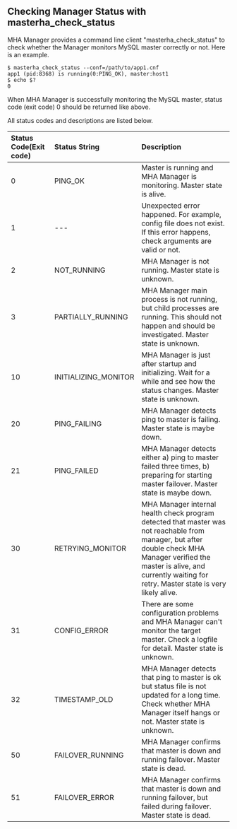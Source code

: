 ## Checking Manager Status with masterha_check_status

MHA Manager provides a command line client "masterha_check_status" to check whether the Manager monitors MySQL master correctly or not. Here is an example.

    $ masterha_check_status --conf=/path/to/app1.cnf
    app1 (pid:8368) is running(0:PING_OK), master:host1
    $ echo $?
    0

When MHA Manager is successfully monitoring the MySQL master, status code (exit code) 0 should be returned like above.

All status codes and descriptions are listed below.


|**Status Code(Exit code)**|**Status String**|**Description**|
|:-------------------------|:----------------|:--------------|
|0                         |PING_OK         |Master is running and MHA Manager is monitoring. Master state is alive.|
|1                         |---              |Unexpected error happened. For example, config file does not exist. If this error happens, check arguments are valid or not.|
|2                         |NOT_RUNNING     |MHA Manager is not running. Master state is unknown.|
|3                         |PARTIALLY_RUNNING|MHA Manager main process is not running, but child processes are running. This should not happen and should be investigated. Master state is unknown.|
|10                        |INITIALIZING_MONITOR|MHA Manager is just after startup and initializing. Wait for a while and see how the status changes. Master state is unknown.|
|20                        |PING_FAILING    |MHA Manager detects ping to master is failing. Master state is maybe down.|
|21                        |PING_FAILED     |MHA Manager detects either a) ping to master failed three times, b) preparing for starting master failover. Master state is maybe down.|
|30                        |RETRYING_MONITOR|MHA Manager internal health check program detected that master was not reachable from manager, but after double check MHA Manager verified the master is alive, and currently waiting for retry. Master state is very likely alive.|
|31                        |CONFIG_ERROR    |There are some configuration problems and MHA Manager can't monitor the target master. Check a logfile for detail. Master state is unknown.|
|32                        |TIMESTAMP_OLD   |MHA Manager detects that ping to master is ok but status file is not updated for a long time. Check whether MHA Manager itself hangs or not. Master state is unknown.|
|50                        |FAILOVER_RUNNING|MHA Manager confirms that master is down and running failover. Master state is dead.|
|51                        |FAILOVER_ERROR  |MHA Manager confirms that master is down and running failover, but failed during failover. Master state is dead.|